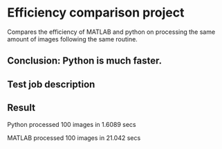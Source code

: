 # Efficiency comparison project
Compares the efficiency of MATLAB and python on processing the same amount of images following the same routine.

## Conclusion: Python is much faster.
## Test job description
## Result
Python processed 100 images in 1.6089 secs

MATLAB processed 100 images in 21.042 secs
